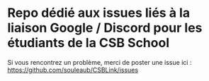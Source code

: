 # Repo dédié aux issues liés à la liaison Google / Discord pour les étudiants de la CSB School

Si vous rencontrez un problème, merci de poster une issue ici : https://github.com/souleaub/CSBLink/issues

